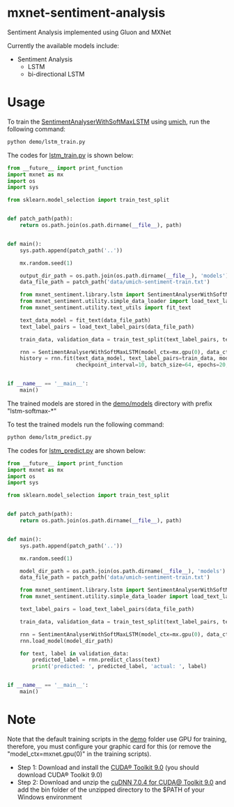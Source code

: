 # mxnet-sentiment-analysis

Sentiment Analysis implemented using Gluon and MXNet

Currently the available models include:

* Sentiment Analysis
    * LSTM
    * bi-directional LSTM
    
# Usage

To train the [SentimentAnalyserWithSoftMaxLSTM](mxnet_sentiment/library/lstm.py) using [umich](demo/data/umich-sentiment-train.txt), run the following
command:

```bash
python demo/lstm_train.py
```

The codes for [lstm_train.py](demo/lstm_train.py) is shown below:

```python
from __future__ import print_function
import mxnet as mx
import os
import sys

from sklearn.model_selection import train_test_split


def patch_path(path):
    return os.path.join(os.path.dirname(__file__), path)


def main():
    sys.path.append(patch_path('..'))

    mx.random.seed(1)

    output_dir_path = os.path.join(os.path.dirname(__file__), 'models')
    data_file_path = patch_path('data/umich-sentiment-train.txt')

    from mxnet_sentiment.library.lstm import SentimentAnalyserWithSoftMaxLSTM
    from mxnet_sentiment.utility.simple_data_loader import load_text_label_pairs
    from mxnet_sentiment.utility.text_utils import fit_text

    text_data_model = fit_text(data_file_path)
    text_label_pairs = load_text_label_pairs(data_file_path)

    train_data, validation_data = train_test_split(text_label_pairs, test_size=0.3, random_state=42)

    rnn = SentimentAnalyserWithSoftMaxLSTM(model_ctx=mx.gpu(0), data_ctx=mx.gpu(0))
    history = rnn.fit(text_data_model, text_label_pairs=train_data, model_dir_path=output_dir_path,
                      checkpoint_interval=10, batch_size=64, epochs=20, test_text_label_pairs=validation_data)


if __name__ == '__main__':
    main()

```

The trained models are stored in the [demo/models](demo/models) directory with prefix "lstm-softmax-*"

To test the trained models run the following command:

```bash
python demo/lstm_predict.py
```

The codes for [lstm_predict.py](demo/lstm_predict.py) are shown below:

```python
from __future__ import print_function
import mxnet as mx
import os
import sys

from sklearn.model_selection import train_test_split


def patch_path(path):
    return os.path.join(os.path.dirname(__file__), path)


def main():
    sys.path.append(patch_path('..'))

    mx.random.seed(1)

    model_dir_path = os.path.join(os.path.dirname(__file__), 'models')
    data_file_path = patch_path('data/umich-sentiment-train.txt')

    from mxnet_sentiment.library.lstm import SentimentAnalyserWithSoftMaxLSTM
    from mxnet_sentiment.utility.simple_data_loader import load_text_label_pairs

    text_label_pairs = load_text_label_pairs(data_file_path)

    train_data, validation_data = train_test_split(text_label_pairs, test_size=0.3, random_state=42)

    rnn = SentimentAnalyserWithSoftMaxLSTM(model_ctx=mx.gpu(0), data_ctx=mx.gpu(0))
    rnn.load_model(model_dir_path)

    for text, label in validation_data:
        predicted_label = rnn.predict_class(text)
        print('predicted: ', predicted_label, 'actual: ', label)


if __name__ == '__main__':
    main()
```


# Note

Note that the default training scripts in the [demo](demo) folder use GPU for training, therefore, you must configure your
graphic card for this (or remove the "model_ctx=mxnet.gpu(0)" in the training scripts). 

* Step 1: Download and install the [CUDA® Toolkit 9.0](https://developer.nvidia.com/cuda-90-download-archive) (you should download CUDA® Toolkit 9.0)
* Step 2: Download and unzip the [cuDNN 7.0.4 for CUDA@ Toolkit 9.0](https://developer.nvidia.com/cudnn) and add the
bin folder of the unzipped directory to the $PATH of your Windows environment 

